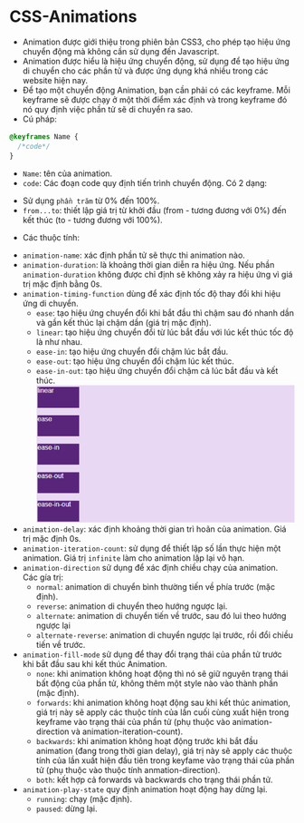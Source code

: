 # CSS-Animations
- Animation được giới thiệu trong phiên bản CSS3, cho phép tạo hiệu ứng chuyển động mà không cần sử dụng đến Javascript.
- Animation được hiểu là hiệu ứng chuyển động, sử dụng để tạo hiệu ứng di chuyển cho các phần tử và được ứng dụng khá nhiều trong các website hiện nay.
- Để tạo một chuyển động Animation, bạn cần phải có các keyframe. Mỗi keyframe sẽ được chạy ở một thời điểm xác định và trong keyframe đó nó quy định việc phần tử sẽ di chuyển ra sao.
- Cú pháp:
```css
@keyframes Name { 
  /*code*/
}
```
- `Name`: tên của animation.
- `code`: Các đoạn code quy định tiến trình chuyển động. Có 2 dạng:
+ Sử dụng `phần trăm` từ 0% đến 100%.
+ `from...to`: thiết lập giá trị từ khởi đầu (from - tương đương với 0%) đến kết thúc (to - tương đương với 100%).

- Các thuộc tính:
+ `animation-name`: xác định phần tử sẽ thực thi animation nào.
+ `animation-duration`:  là khoảng thời gian diễn ra hiệu ứng. Nếu phần `animation-duration` không được chỉ định sẽ không xảy ra hiệu ứng vì giá trị mặc định bằng 0s.
+ `animation-timing-function` dùng để xác định tốc độ thay đổi khi hiệu ứng di chuyển. 
    * `ease`: tạo hiệu ứng chuyển đổi khi bắt đầu thì chậm sau đó nhanh dần và gần kết thúc lại chậm dần (giá trị mặc định).
    * `linear`: tạo hiệu ứng chuyển đổi từ lúc bắt đầu với lúc kết thúc tốc độ là như nhau.
    * `ease-in`: tạo hiệu ứng chuyển đổi chậm lúc bắt đầu.
    * `ease-out`: tạo hiệu ứng chuyển đổi chậm lúc kết thúc.
    * `ease-in-out`: tạo hiệu ứng chuyển đổi chậm cả lúc bắt đầu và kết thúc.
    ![timing-function](../img/timing-function.gif)
+ `animation-delay`: xác định khoảng thời gian trì hoãn của animation. Giá trị mặc định 0s.
+ `animation-iteration-count`: sử dụng để thiết lập số lần thực hiện một animation. Giá trị `infinite` làm cho animation lặp lại vô hạn.
+ `animation-direction` sử dụng để xác định chiều chạy của animation. Các gía trị:
    * `normal`: animation di chuyển bình thường tiến về phía trước (mặc định).
    * `reverse`: animation di chuyển theo hướng ngược lại.
    * `alternate`: animation di chuyển tiến về trước, sau đó lui theo hướng ngược lại
    * `alternate-reverse`: animation di chuyển ngược lại trước, rồi đổi chiều tiến về trước.
+ `animation-fill-mode` sử dụng để thay đổi trạng thái của phần tử trước khi bắt đầu sau khi kết thúc Animation.
    * `none`: khi animation không hoạt động thì nó sẽ giữ nguyên trạng thái bất động của phần tử, không thêm một style nào vào thành phần (mặc định).
    * `forwards`: khi animation không hoạt động sau khi kết thúc animation, giá trị này sẽ apply các thuộc tính của lần cuối cùng xuất hiện trong keyframe vào trạng thái của phần tử (phụ thuộc vào animation-direction và animation-iteration-count).
    * `backwards`: khi animation không hoạt động trước khi bắt đầu animation (đang trong thời gian delay), giá trị này sẽ apply các thuộc tính của lần xuất hiện đầu tiên trong keyfame vào trạng thái của phần tử (phụ thuộc vào thuộc tính anmation-direction).
    * `both`: kết hợp cả forwards và backwards cho trạng thái phần tử.
+ `animation-play-state` quy định animation hoạt động hay dừng lại.
    * `running`: chạy (mặc định).
    * `paused`: dừng lại.





